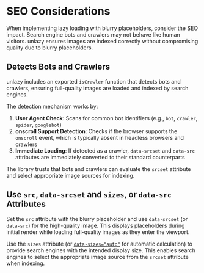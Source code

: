 # SEO Considerations

When implementing lazy loading with blurry placeholders, consider the SEO impact. Search engine bots and crawlers may not behave like human visitors. unlazy ensures images are indexed correctly without compromising quality due to blurry placeholders.

## Detects Bots and Crawlers

unlazy includes an exported `isCrawler` function that detects bots and crawlers, ensuring full-quality images are loaded and indexed by search engines.

The detection mechanism works by:

1. **User Agent Check**: Scans for common bot identifiers (e.g., `bot`, `crawler`, `spider`, `googlebot`)
2. **onscroll Support Detection**: Checks if the browser supports the `onscroll` event, which is typically absent in headless browsers and crawlers
3. **Immediate Loading**: If detected as a crawler, `data-srcset` and `data-src` attributes are immediately converted to their standard counterparts

The library trusts that bots and crawlers can evaluate the `srcset` attribute and select appropriate image sources for indexing.

## Use `src`, `data-srcset` and `sizes`, or `data-src` Attributes

Set the `src` attribute with the blurry placeholder and use `data-srcset` (or `data-src`) for the high-quality image. This displays placeholders during initial render while loading full-quality images as they enter the viewport.

Use the `sizes` attribute (or [`data-sizes="auto"`](/guide/usage#auto-calculation-of-the-sizes-attribute) for automatic calculation) to provide search engines with the intended display size. This enables search engines to select the appropriate image source from the `srcset` attribute when indexing.

